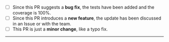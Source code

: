 <!-- 
Thank you for contributing to Solarity! 

Please consider ticking the relevant statements.
-->

- [ ] Since this PR suggests a **bug fix**, the tests have been added and the coverage is 100%.
- [ ] Since this PR introduces a **new feature**, the update has been discussed in an Issue or with the team.
- [ ] This PR is just a **minor change**, like a typo fix.

---

<!-- 

Note:

- `CHANGELOG.md` top section contains a brief, user-facing summary of the change.
- Top H2 level is set to one of: `patch`, `minor`, `major`, `none`, or as discrabed in the RC flow.
  - `patch`: bug fixes and safe refactors
  - `minor`: backwards-compatible features
  - `major`: breaking changes
  - `none`: no release (docs/tests/CI/etc.)

RC flow:

- When current version is an RC (`x.y.z-rc.N`):
  - `rc`: create the next RC pre-release
  - `release`: finalize current RC to a stable release
  - `none`: include changes without altering the RC version
- When not in RC but preparing a pre-release:
  - `patch-rc` / `minor-rc` / `major-rc`: start an RC cycle for the respective version bump

Important:
- The top of `CHANGELOG.md` must follow this structure:

```
# Changelog

## [patch]   // or [minor], [rc], [patch-rc], [none], etc.
- Short description of the change.
```

 -->

<!-- Add the PR description here. -->
